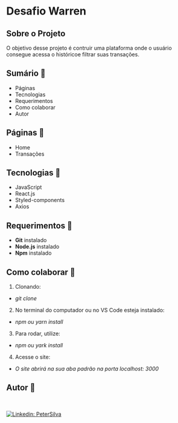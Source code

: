 # Desafio Warren

## Sobre o Projeto

O objetivo desse projeto é contruir uma plataforma onde o usuário consegue acessa o históricoe filtrar suas transações.

## Sumário 📖

- Páginas
- Tecnologias
- Requerimentos
- Como colaborar
- Autor

## Páginas 📄

- Home
- Transações

## Tecnologias 🦾

- JavaScript
- React.js
- Styled-components
- Axios

## Requerimentos 📌

- **Git** instalado
- **Node.js** instalado
- **Npm** instalado

## Como colaborar 🔐

1. Clonando:

- _git clone_

2. No terminal do computador ou no VS Code esteja instalado:

- _npm ou yarn install_

3. Para rodar, utilize:

- _npm ou yark install_

4. Acesse o site:

- _O site abrirá na sua aba padrão na porta localhost: 3000_

## Autor 🧸
<br>

[![Linkedin: PeterSilva](https://img.shields.io/badge/-Linkedin-blue?style=flat-square&logo=Linkedin&logoColor=white&link=https://www.linkedin.com/in/peter-silva-14bb371a2/)](https://www.linkedin.com/in/peter-silva-14bb371a2/)